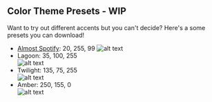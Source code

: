 ## Color Theme Presets - WIP
Want to try out different accents but you can't decide? Here's a some presets you can download!

- [Almost Spotify](https://github.com/ToxxyTheTrash/FuchsiaDarknessAlpha/blob/master/color-themes/FuchsiaDarkness-AlmostSpotify.theme.css): 20, 255, 99
![alt text](https://i.imgur.com/ZXcSpWh.png)  
- Lagoon: 35, 100, 255  
![alt text](https://i.imgur.com/T4tLtc3.png)  
- Twilight: 135, 75, 255  
![alt text](https://i.imgur.com/wZXbb3q.png)  
- Amber: 250, 155, 0  
![alt text](https://i.imgur.com/Uantm9B.png)  
